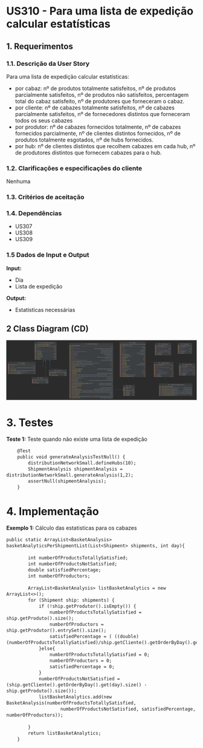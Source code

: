 # US310 - Para uma lista de expedição calcular estatísticas

## 1. Requerimentos

### 1.1. Descrição da User Story

Para uma lista de expedição calcular estatísticas:  
* por cabaz: nº de produtos totalmente satisfeitos, nº de produtos parcialmente satisfeitos, nº
de produtos não satisfeitos, percentagem total do cabaz satisfeito, nº de produtores que
forneceram o cabaz.  
* por cliente: nº de cabazes totalmente satisfeitos, nº de cabazes parcialmente satisfeitos, nº
de fornecedores distintos que forneceram todos os seus cabazes  
* por produtor: nº de cabazes fornecidos totalmente, nº de cabazes fornecidos parcialmente,
nº de clientes distintos fornecidos, nº de produtos totalmente esgotados, nº de hubs
fornecidos.  
* por hub: nº de clientes distintos que recolhem cabazes em cada hub, nº de produtores
distintos que fornecem cabazes para o hub.


### 1.2. Clarificações e especificações do cliente
Nenhuma

### 1.3. Critérios de aceitação


### 1.4. Dependências
* US307
* US308
* US309


### 1.5 Dados de Input e Output
**Input:**
* Dia 
* Lista de expedição

**Output:**
* Estatísticas necessárias



## 2 Class Diagram (CD)

![US311_CD](US311_CD.svg)

# 3. Testes

**Teste 1:** Teste quando não existe uma lista de expedição
```
    @Test
    public void generateAnalysisTestNull() {
        distributionNetworkSmall.defineHubs(10);
        ShipmentAnalysis shipmentAnalysis = distributionNetworkSmall.generateAnalysis(1,2);
        assertNull(shipmentAnalysis);
    }
```
 


# 4. Implementação

**Exemplo 1:** Cálculo das estatisticas para os cabazes

```
public static ArrayList<BasketAnalysis> basketAnalyticsPerShipmentList(List<Shipment> shipments, int day){

        int numberOfProductsTotallySatisfied;
        int numberOfProductsNotSatisfied;
        double satisfiedPercentage;
        int numberOfProductors;

        ArrayList<BasketAnalysis> listBasketAnalytics = new ArrayList<>();
        for (Shipment ship: shipments) {
            if (!ship.getProdutor().isEmpty()) {
                numberOfProductsTotallySatisfied = ship.getProduto().size();
                numberOfProductors = ship.getProdutor().entrySet().size();
                satisfiedPercentage = ( ((double)(numberOfProductsTotallySatisfied)/ship.getCliente().getOrderByDay().get(day).size())*100);
            }else{
                numberOfProductsTotallySatisfied = 0;
                numberOfProductors = 0;
                satisfiedPercentage = 0;
            }
            numberOfProductsNotSatisfied = (ship.getCliente().getOrderByDay().get(day).size() - ship.getProduto().size());
            listBasketAnalytics.add(new BasketAnalysis(numberOfProductsTotallySatisfied,
                    numberOfProductsNotSatisfied, satisfiedPercentage, numberOfProductors));

        }
        return listBasketAnalytics;
    }
```
